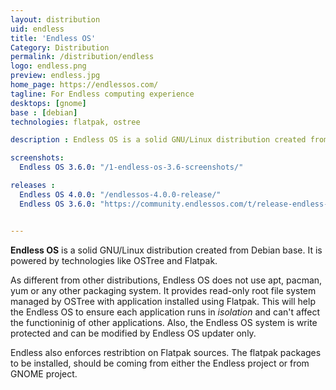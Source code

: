 ```yaml
---
layout: distribution
uid: endless
title: 'Endless OS'
Category: Distribution
permalink: /distribution/endless
logo: endless.png
preview: endless.jpg
home_page: https://endlessos.com/
tagline: For Endless computing experience
desktops: [gnome]
base : [debian]
technologies: flatpak, ostree

description : Endless OS is a solid GNU/Linux distribution created from Debian base. It is powered by technologies like OSTree and Flatpak.

screenshots:
  Endless OS 3.6.0: "/1-endless-os-3.6-screenshots/"

releases :
  Endless OS 4.0.0: "/endlessos-4.0.0-release/"
  Endless OS 3.6.0: "https://community.endlessos.com/t/release-endless-os-3-6-0/9638"


---
```


**Endless OS** is a solid GNU/Linux distribution created from Debian base. It is powered by technologies like OSTree and Flatpak.

As different from other distributions, Endless OS does not use apt, pacman, yum or any other packaging system. It provides read-only root file system managed by OSTree with application installed using Flatpak. This will help the Endless OS to ensure each application runs in *isolation* and can't affect the functioninig of other applications. Also, the Endless OS system is write protected and can be modified by Endless OS updater only.

Endless also enforces restribtion on Flatpak sources. The flatpak packages to be installed, should be coming from either the Endless project or from GNOME project.
